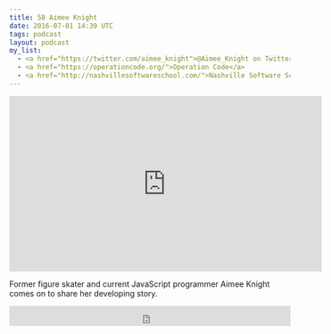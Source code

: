 ```yaml
---
title: 58 Aimee Knight
date: 2016-07-01 14:39 UTC
tags: podcast
layout: podcast
my_list:
  - <a href="https://twitter.com/aimee_knight">@Aimee_Knight on Twitter
  - <a href="https://operationcode.org/">Operation Code</a>
  - <a href="http://nashvillesoftwareschool.com/">Nashville Software School</a>
---
```

<iframe width="560" height="315" src="https://www.youtube.com/embed/B22o_yeDE_s" frameborder="0" allowfullscreen></iframe>

Former figure skater and current JavaScript programmer Aimee Knight comes on to share her developing story.

<iframe frameborder='0' height='36px' scrolling='no' seamless src='https://simplecast.com/e/41204?style=light' width='100%'></iframe>
